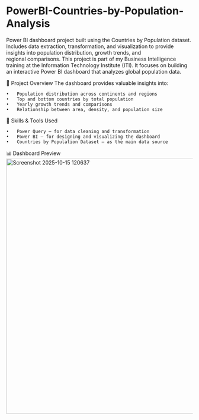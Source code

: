 # PowerBI-Countries-by-Population-Analysis
Power BI dashboard project built using the Countries by Population dataset. Includes data extraction, transformation, and visualization to provide insights into population distribution, growth trends, and regional comparisons.
This project is part of my Business Intelligence training at the Information Technology Institute (ITI).
It focuses on building an interactive Power BI dashboard that analyzes global population data.

🚀 Project Overview
The dashboard provides valuable insights into:
	
	•	Population distribution across continents and regions
	•	Top and bottom countries by total population
	•	Yearly growth trends and comparisons
	•	Relationship between area, density, and population size

🧠 Skills & Tools Used
	
	•	Power Query — for data cleaning and transformation
	•	Power BI — for designing and visualizing the dashboard
	•	Countries by Population Dataset — as the main data source

📊 Dashboard Preview
<img width="1366" height="687" alt="Screenshot 2025-10-15 120637" src="https://github.com/user-attachments/assets/33309bb1-ec10-4e30-8336-d31675548cd7" />

